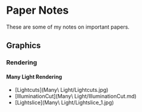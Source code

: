 # Paper Notes

These are some of my notes on important papers.


## Graphics

### Rendering

#### Many Light Rendering

- [Lightcuts](Many\ Light/Lightcuts.jpg)
- [IlluminationCut](Many\ Light/IlluminationCut.md)
- [Lightslice](Many\ Light/Lightslice_1.jpg)